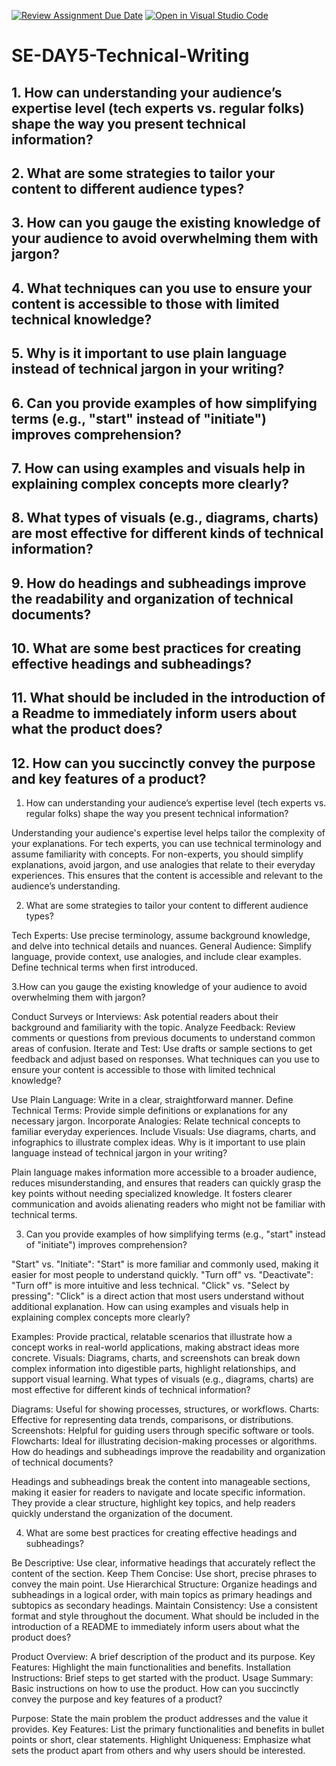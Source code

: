 [![Review Assignment Due Date](https://classroom.github.com/assets/deadline-readme-button-22041afd0340ce965d47ae6ef1cefeee28c7c493a6346c4f15d667ab976d596c.svg)](https://classroom.github.com/a/zsAR-pyY)
[![Open in Visual Studio Code](https://classroom.github.com/assets/open-in-vscode-2e0aaae1b6195c2367325f4f02e2d04e9abb55f0b24a779b69b11b9e10269abc.svg)](https://classroom.github.com/online_ide?assignment_repo_id=15654997&assignment_repo_type=AssignmentRepo)
# SE-DAY5-Technical-Writing
## 1. How can understanding your audience’s expertise level (tech experts vs. regular folks) shape the way you present technical information?
## 2. What are some strategies to tailor your content to different audience types?
## 3. How can you gauge the existing knowledge of your audience to avoid overwhelming them with jargon?
## 4. What techniques can you use to ensure your content is accessible to those with limited technical knowledge?
## 5. Why is it important to use plain language instead of technical jargon in your writing?
## 6. Can you provide examples of how simplifying terms (e.g., "start" instead of "initiate") improves comprehension?
## 7. How can using examples and visuals help in explaining complex concepts more clearly?
## 8. What types of visuals (e.g., diagrams, charts) are most effective for different kinds of technical information?
## 9. How do headings and subheadings improve the readability and organization of technical documents?
## 10. What are some best practices for creating effective headings and subheadings?
## 11. What should be included in the introduction of a Readme to immediately inform users about what the product does?
## 12. How can you succinctly convey the purpose and key features of a product?

1. How can understanding your audience’s expertise level (tech experts vs. regular folks) shape the way you present technical information?

Understanding your audience's expertise level helps tailor the complexity of your explanations. For tech experts, you can use technical terminology and assume familiarity with concepts. For non-experts, you should simplify explanations, avoid jargon, and use analogies that relate to their everyday experiences. This ensures that the content is accessible and relevant to the audience’s understanding.

2. What are some strategies to tailor your content to different audience types?

Tech Experts: Use precise terminology, assume background knowledge, and delve into technical details and nuances.
General Audience: Simplify language, provide context, use analogies, and include clear examples. Define technical terms when first introduced.

3.How can you gauge the existing knowledge of your audience to avoid overwhelming them with jargon?

Conduct Surveys or Interviews: Ask potential readers about their background and familiarity with the topic.
Analyze Feedback: Review comments or questions from previous documents to understand common areas of confusion.
Iterate and Test: Use drafts or sample sections to get feedback and adjust based on responses.
What techniques can you use to ensure your content is accessible to those with limited technical knowledge?

Use Plain Language: Write in a clear, straightforward manner.
Define Technical Terms: Provide simple definitions or explanations for any necessary jargon.
Incorporate Analogies: Relate technical concepts to familiar everyday experiences.
Include Visuals: Use diagrams, charts, and infographics to illustrate complex ideas.
Why is it important to use plain language instead of technical jargon in your writing?

Plain language makes information more accessible to a broader audience, reduces misunderstanding, and ensures that readers can quickly grasp the key points without needing specialized knowledge. It fosters clearer communication and avoids alienating readers who might not be familiar with technical terms.

3. Can you provide examples of how simplifying terms (e.g., "start" instead of "initiate") improves comprehension?

"Start" vs. "Initiate": "Start" is more familiar and commonly used, making it easier for most people to understand quickly.
"Turn off" vs. "Deactivate": "Turn off" is more intuitive and less technical.
"Click" vs. "Select by pressing": "Click" is a direct action that most users understand without additional explanation.
How can using examples and visuals help in explaining complex concepts more clearly?

Examples: Provide practical, relatable scenarios that illustrate how a concept works in real-world applications, making abstract ideas more concrete.
Visuals: Diagrams, charts, and screenshots can break down complex information into digestible parts, highlight relationships, and support visual learning.
What types of visuals (e.g., diagrams, charts) are most effective for different kinds of technical information?

Diagrams: Useful for showing processes, structures, or workflows.
Charts: Effective for representing data trends, comparisons, or distributions.
Screenshots: Helpful for guiding users through specific software or tools.
Flowcharts: Ideal for illustrating decision-making processes or algorithms.
How do headings and subheadings improve the readability and organization of technical documents?

Headings and subheadings break the content into manageable sections, making it easier for readers to navigate and locate specific information. They provide a clear structure, highlight key topics, and help readers quickly understand the organization of the document.

4. What are some best practices for creating effective headings and subheadings?

Be Descriptive: Use clear, informative headings that accurately reflect the content of the section.
Keep Them Concise: Use short, precise phrases to convey the main point.
Use Hierarchical Structure: Organize headings and subheadings in a logical order, with main topics as primary headings and subtopics as secondary headings.
Maintain Consistency: Use a consistent format and style throughout the document.
What should be included in the introduction of a README to immediately inform users about what the product does?

Product Overview: A brief description of the product and its purpose.
Key Features: Highlight the main functionalities and benefits.
Installation Instructions: Brief steps to get started with the product.
Usage Summary: Basic instructions on how to use the product.
How can you succinctly convey the purpose and key features of a product?

Purpose: State the main problem the product addresses and the value it provides.
Key Features: List the primary functionalities and benefits in bullet points or short, clear statements.
Highlight Uniqueness: Emphasize what sets the product apart from others and why users should be interested.
